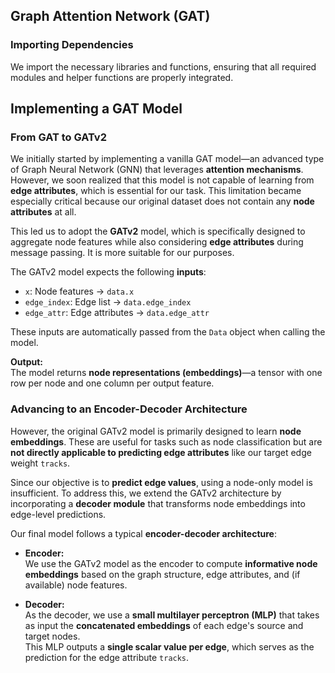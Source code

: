 ## Graph Attention Network (GAT)

### Importing Dependencies

We import the necessary libraries and functions, ensuring that all required modules and helper functions are properly integrated.

## Implementing a GAT Model

### From GAT to GATv2

We initially started by implementing a vanilla GAT model—an advanced type of Graph Neural Network (GNN) that leverages **attention mechanisms**. However, we soon realized that this model is not capable of learning from **edge attributes**, which is essential for our task. This limitation became especially critical because our original dataset does not contain any **node attributes** at all.

This led us to adopt the **GATv2** model, which is specifically designed to aggregate node features while also considering **edge attributes** during message passing. It is more suitable for our purposes.

The GATv2 model expects the following **inputs**:
- `x`: Node features → `data.x`
- `edge_index`: Edge list → `data.edge_index`
- `edge_attr`: Edge attributes → `data.edge_attr`

These inputs are automatically passed from the `Data` object when calling the model.

**Output:**  
The model returns **node representations (embeddings)**—a tensor with one row per node and one column per output feature.

### Advancing to an Encoder-Decoder Architecture

However, the original GATv2 model is primarily designed to learn **node embeddings**. These are useful for tasks such as node classification but are **not directly applicable to predicting edge attributes** like our target edge weight `tracks`.

Since our objective is to **predict edge values**, using a node-only model is insufficient. To address this, we extend the GATv2 architecture by incorporating a **decoder module** that transforms node embeddings into edge-level predictions.

Our final model follows a typical **encoder-decoder architecture**:

- **Encoder:**  
  We use the GATv2 model as the encoder to compute **informative node embeddings** based on the graph structure, edge attributes, and (if available) node features.

- **Decoder:**  
  As the decoder, we use a **small multilayer perceptron (MLP)** that takes as input the **concatenated embeddings** of each edge's source and target nodes.  
  This MLP outputs a **single scalar value per edge**, which serves as the prediction for the edge attribute `tracks`.

